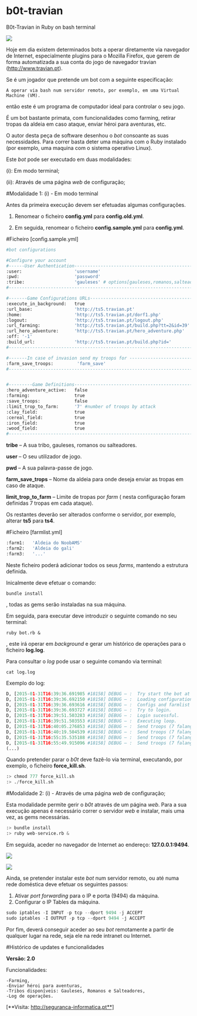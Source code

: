 # b0t-travian
B0t-Travian in Ruby on bash terminal

![](https://clubetravian.files.wordpress.com/2011/08/cropped-travian4_banner1.jpg)

Hoje em dia existem determinados bots a operar diretamente via navegador de Internet, especialmente plugins para o Mozilla Firefox, que gerem de forma automatizada a sua conta do jogo de navegador travian (http://www.travian.pt).

Se é um jogador que pretende um bot com a seguinte especificação:

    A operar via bash num servidor remoto, por exemplo, em uma Virtual Machine (VM).
    
então este é um programa de computador ideal para controlar o seu jogo.

É um bot bastante primata, com funcionalidades como farming, retirar tropas da aldeia em caso ataque, enviar héroi para aventuras, etc.

O autor desta peça de software desenhou  o *bot* consoante as suas necessidades. Para correr basta deter uma máquina com o Ruby instalado (por exemplo, uma maquina com o sistema operativo Linux).

Este *bot* pode ser executado em duas modalidades:

(i):  Em modo terminal;

(ii): Através de uma página *web* de configuração;

#Modalidade 1: (i) - Em modo terminal

Antes da primeira execução devem ser efetuadas algumas configurações.

1. Renomear o ficheiro **config.yml** para **config.old.yml**.

2. Em seguida, renomear o ficheiro **config.sample.yml** para **config.yml**.

#Ficheiro [config.sample.yml]

```python
#bot configurations

#Configure your account
#------User Authentication-----------------------------------------------------#
:user:                    'username'
:pwd:                     'password'
:tribe:                   'gauleses' # options[gauleses,romanos,salteadores]
#------------------------------------------------------------------------------#

#-------Game Configurations URLs-----------------------------------------------#
:execute_in_background:   true
:url_base:                'http://ts5.travian.pt'
:home:                    'http://ts5.travian.pt/dorf1.php'
:logout:                  'http://ts5.travian.pt/logout.php'
:url_farming:             'http://ts5.travian.pt/build.php?tt=2&id=39'
:url_hero_adventure:      'http://ts5.travian.pt/hero_adventure.php'
:off: '-1'
:build_url:               'http://ts5.travian.pt/build.php?id='
#-----------------------------------------------------------------------------#

#-------In case of invasion send my troops for -------------------------------#
:farm_save_troops:         'farm_save'
#-----------------------------------------------------------------------------#


#---------Game Definitions----------------------------------------------------#
:hero_adventure_active:   false
:farming:                 true
:save_troops:             false
:limit_trop_to_farm:      '7' #number of troops by attack
:clay_field:              true
:cereal_field:            true
:iron_field:              true
:wood_field:              true
#-----------------------------------------------------------------------------#
```
**tribe** – A sua tribo, gauleses, romanos ou salteadores.

**user** – O seu utilizador de jogo.

**pwd** – A sua palavra-passe de jogo.

**farm_save_trops** – Nome da aldeia para onde deseja enviar as tropas em caso de ataque.

**limit_trop_to_farm** – Limite de tropas por *farm* ( nesta configuração foram definidas 7 tropas em cada ataque).

Os restantes deverão ser alterados conforme o servidor, por exemplo, alterar **ts5** para **ts4**.

#Ficheiro [farmlist.yml]
```python
:farm1:   'Aldeia do NoobAMS'
:farm2:   'Aldeia do gali'
:farm3:   '...'
```

Neste ficheiro poderá adicionar todos os seus *farms*, mantendo a estrutura definida.

Inicalmente deve efetuar o comando:

    bundle install

, todas as gems serão instaladas na sua máquina.

Em seguida, para executar deve introduzir o seguinte comando no seu terminal:

    ruby bot.rb &

, este irá operar em *background* e gerar um histórico de operações para o ficheiro **log.log**.

Para consultar o *log* pode usar o seguinte comando via terminal:

    cat log.log

Exemplo do log:
```python
D, [2015-01-31T16:39:36.691985 #18158] DEBUG — :  Try start the bot at [2015-01-31 16:39:36].
D, [2015-01-31T16:39:36.692150 #18158] DEBUG — :  Loading configurations.
D, [2015-01-31T16:39:36.693616 #18158] DEBUG — :  Configs and farmlist loaded.
D, [2015-01-31T16:39:36.693727 #18158] DEBUG — :  Try to login.
D, [2015-01-31T16:39:51.503283 #18158] DEBUG — :  Login sucessful.
D, [2015-01-31T16:39:51.503553 #18158] DEBUG — :  Executing loop.
D, [2015-01-31T16:40:05.276853 #18158] DEBUG — :  Send troops (7 falanges) to farm Aldeia do NoobAMS.
D, [2015-01-31T16:40:19.504539 #18158] DEBUG — :  Send troops (7 falanges) to farm Aldeia do gali.
D, [2015-01-31T16:55:35.535188 #18158] DEBUG — :  Send troops (7 falanges) to farm Aldeia do NoobAMS.
D, [2015-01-31T16:55:49.915096 #18158] DEBUG — :  Send troops (7 falanges) to farm Aldeia do gali.
(...)
```

Quando pretender parar o *b0t* deve fazê-lo via terminal, executando, por exemplo, o ficheiro **force_kill.sh**.
```python
:> chmod 777 force_kill.sh
:> ./force_kill.sh
```

#Modalidade 2: (i) - Através de uma página *web* de configuração;

Esta modalidade permite gerir o *b0t* através de um página *web*. Para a sua execução apenas é necessário correr o servidor *web* e instalar, mais uma vez, as gems necessárias.
```python
:> bundle install
:> ruby web-service.rb &
```

Em seguida, aceder no navegador de Internet ao endereço: **127.0.0.1:9494**.

![](http://blog.seguranca-informatica.pt/wp-content/uploads/2015/01/1.png)

![](http://blog.seguranca-informatica.pt/wp-content/uploads/2015/01/2.png)


Ainda, se pretender instalar este *bot* num servidor remoto, ou até numa rede doméstica deve efetuar os seguintes passos:

1. Ativar *port forwarding* para o IP e porta (9494) da máquina.
2. Configurar o IP Tables da máquina.

```python
sudo iptables -I INPUT -p tcp --dport 9494 -j ACCEPT
sudo iptables -I OUTPUT -p tcp --dport 9494 -j ACCEPT
```

Por fim, deverá conseguir aceder ao seu *bot* remotamente a partir de qualquer lugar na rede, seja ele na rede intranet ou Internet.

#Histórico de updates e funcionalidades

**Versão: 2.0**

Funcionalidades:

    -Farming,
    -Enviar héroi para aventuras,
    -Tribos disponíveis: Gauleses, Romanos e Salteadores,
    -Log de operações.

 
[**Visita: http://seguranca-informatica.pt**]
